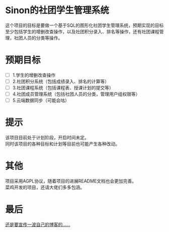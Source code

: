 # Sinon的社团学生管理系统
这个项目的目标是要做一个基于SQL的图形化社团学生管理系统，预期实现的目标至少包括学生的增删改查操作，以及社团积分录入、排名等操作，还有社团课程管理，社团人员的分类等操作。

# 预期目标
- [ ] 1.学生的增删改查操作  
- [ ] 2.社团积分系统（包括成绩录入、排名的计算等）  
- [ ] 3.社团课程系统（包括课程表、授课计划的提交等）  
- [ ] 4.社团成员管理系统（包括社团人员的分类，管理用户组权限等）
- [ ] 5.云端数据同步（可能会咕）

# 提示
该项目目前处于计划阶段，开启时间未定。  
同时该项目的各种目标和计划等目前也可能产生各种改动。  

# 其他
项目采用AGPL协议，随着项目的进展README文档也会更加完善。  
菜鸡开发的项目，还请大佬们多多包涵。  
# 最后
[还是要宣传一波自己的博客的……](https://sinon.top "Sinon的博客")

